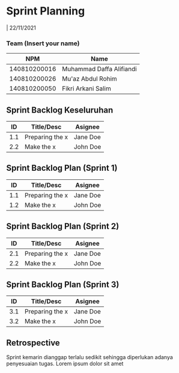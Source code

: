 # Sprint Planning 
| 22/11/2021

### Team (Insert your name)
| NPM           | Name        |
| ------------- |-------------|
| 140810200016  | Muhammad Daffa Alifiandi   |
| 140810200026  | Mu'az Abdul Rohim    |
| 140810200050  | Fikri Arkani Salim|

## Sprint Backlog Keseluruhan 
| ID  | Title/Desc | Asignee | 
| --- | ---------- | ------- | 
| 1.1 | Preparing the x | Jane Doe | 
| 2.2 | Make the x | John Doe | 

## Sprint Backlog Plan (Sprint 1)
| ID  | Title/Desc | Asignee | 
| --- | ---------- | ------- | 
| 1.1 | Preparing the x | Jane Doe | 
| 1.2 | Make the x | John Doe | 

## Sprint Backlog Plan (Sprint 2)
| ID  | Title/Desc | Asignee | 
| --- | ---------- | ------- | 
| 2.1 | Preparing the x | Jane Doe | 
| 2.2 | Make the x | John Doe | 

## Sprint Backlog Plan (Sprint 3)
| ID  | Title/Desc | Asignee | 
| --- | ---------- | ------- | 
| 3.1 | Preparing the x | Jane Doe | 
| 3.2 | Make the x | John Doe | 

## Retrospective 

Sprint kemarin dianggap terlalu sedikit sehingga diperlukan adanya penyesuaian tugas. Lorem ipsum dolor sit amet
